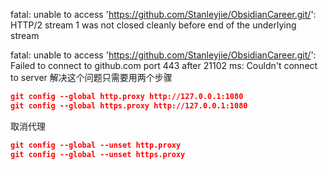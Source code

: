 fatal: unable to access 'https://github.com/Stanleyjie/ObsidianCareer.git/': HTTP/2 stream 1 was not closed cleanly before end of the underlying stream

fatal: unable to access 'https://github.com/Stanleyjie/ObsidianCareer.git/': Failed to connect to github.com port 443 after 21102 ms: Couldn't connect to server
解决这个问题只需要用两个步骤
```JSON
git config --global http.proxy http://127.0.0.1:1080
git config --global https.proxy http://127.0.0.1:1080
```
取消代理
```JSON
git config --global --unset http.proxy
git config --global --unset https.proxy
```